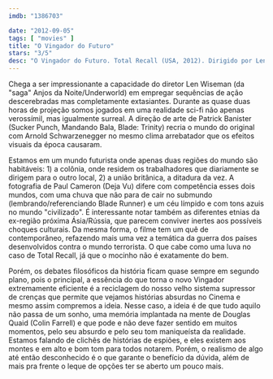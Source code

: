 ```yaml
---
imdb: "1386703"

date: "2012-09-05"
tags: [ "movies" ]
title: "O Vingador do Futuro"
stars: "3/5"
desc: "O Vingador do Futuro. Total Recall (USA, 2012). Dirigido por Len Wiseman. Escrito por Kurt Wimmer, Mark Bomback, Ronald Shusett, Dan O'Bannon, Jon Povill, Kurt Wimmer, Ronald Shusett, Dan O'Bannon, Gary Goldman. Com Colin Farrell, Kate Beckinsale, Jessica Biel, Bryan Cranston, Bokeem Woodbine, Bill Nighy, John Cho, Will Yun Lee, Milton Barnes."
---
```

Chega a ser impressionante a capacidade do diretor Len Wiseman (da "saga" Anjos da Noite/Underworld) em empregar sequências de ação descerebradas mas completamente extasiantes. Durante as quase duas horas de projeção somos jogados em uma realidade sci-fi não apenas verossímil, mas igualmente surreal. A direção de arte de Patrick Banister (Sucker Punch, Mandando Bala, Blade: Trinity) recria o mundo do original com Arnold Schwarzenegger no mesmo clima arrebatador que os efeitos visuais da época causaram.

Estamos em um mundo futurista onde apenas duas regiões do mundo são habitáveis: 1) a colônia, onde residem os trabalhadores que diariamente se dirigem para o outro local, 2) a união britânica, a ditadura da vez. A fotografia de Paul Cameron (Deja Vu) difere com competência esses dois mundos, com uma chuva que não para de cair no submundo (lembrando/referenciando Blade Runner) e um céu límpido e com tons azuis no mundo "civilizado". É interessante notar também as diferentes etnias da ex-região próxima Ásia/Rússia, que parecem conviver inertes aos possíveis choques culturais. Da mesma forma, o filme tem um quê de contemporâneo, refazendo mais uma vez a temática da guerra dos países desenvolvidos contra o mundo terrorista. O que cabe como uma luva no caso de Total Recall, já que o mocinho não é exatamente do bem.

Porém, os debates filosóficos da história ficam quase sempre em segundo plano, pois o principal, a essência do que torna o novo Vingador extremamente eficiente é a reciclagem do nosso velho sistema supressor de crenças que permite que vejamos histórias absurdas no Cinema e mesmo assim compremos a ideia. Nesse caso, a ideia é de que tudo aquilo não passa de um sonho, uma memória implantada na mente de Douglas Quaid (Colin Farrell) e que pode e não deve fazer sentido em muitos momentos, pelo seu absurdo e pelo seu tom maniqueísta da realidade. Estamos falando de clichês de histórias de espiões, e eles existem aos montes e em alto e bom tom para todos notarem. Porém, o realismo de algo até então desconhecido é o que garante o benefício da dúvida, além de mais pra frente o leque de opções ter se aberto um pouco mais.

